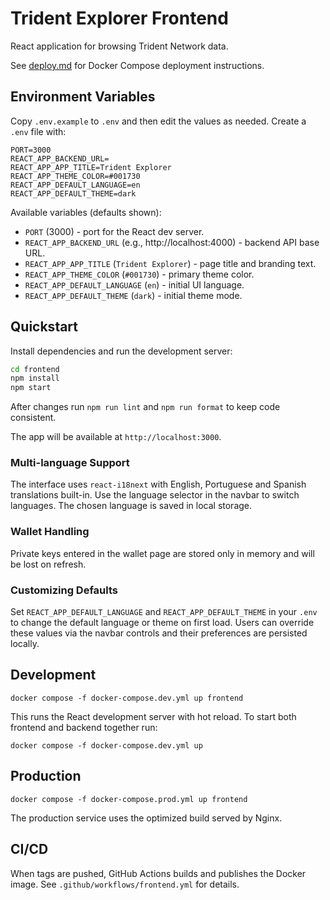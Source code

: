 # Trident Explorer Frontend

React application for browsing Trident Network data.

See [deploy.md](deploy.md) for Docker Compose deployment instructions.

## Environment Variables

Copy `.env.example` to `.env` and then edit the values as needed.
Create a `.env` file with:

```
PORT=3000
REACT_APP_BACKEND_URL=
REACT_APP_APP_TITLE=Trident Explorer
REACT_APP_THEME_COLOR=#001730
REACT_APP_DEFAULT_LANGUAGE=en
REACT_APP_DEFAULT_THEME=dark
```

Available variables (defaults shown):

- `PORT` (3000) - port for the React dev server.
- `REACT_APP_BACKEND_URL` (e.g., http://localhost:4000) - backend API base URL.
- `REACT_APP_APP_TITLE` (`Trident Explorer`) - page title and branding text.
- `REACT_APP_THEME_COLOR` (`#001730`) - primary theme color.
- `REACT_APP_DEFAULT_LANGUAGE` (`en`) - initial UI language.
- `REACT_APP_DEFAULT_THEME` (`dark`) - initial theme mode.

## Quickstart

Install dependencies and run the development server:

```bash
cd frontend
npm install
npm start
```
After changes run `npm run lint` and `npm run format` to keep code consistent.

The app will be available at `http://localhost:3000`.

### Multi-language Support

The interface uses `react-i18next` with English, Portuguese and Spanish translations built-in.
Use the language selector in the navbar to switch languages. The chosen language
is saved in local storage.

### Wallet Handling

Private keys entered in the wallet page are stored only in memory and will be lost on refresh.

### Customizing Defaults

Set `REACT_APP_DEFAULT_LANGUAGE` and `REACT_APP_DEFAULT_THEME` in your `.env`
to change the default language or theme on first load. Users can override these
values via the navbar controls and their preferences are persisted locally.

## Development

```
docker compose -f docker-compose.dev.yml up frontend
```

This runs the React development server with hot reload. To start both frontend and backend together run:

```
docker compose -f docker-compose.dev.yml up
```

## Production

```
docker compose -f docker-compose.prod.yml up frontend
```

The production service uses the optimized build served by Nginx.

## CI/CD

When tags are pushed, GitHub Actions builds and publishes the Docker image. See `.github/workflows/frontend.yml` for details.
